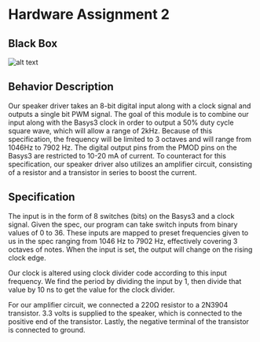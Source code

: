 # Hardware Assignment 2

## Black Box
![alt text](https://i.imgur.com/iwMCjnx.png)

## Behavior Description

Our speaker driver takes an 8-bit digital input along with a clock signal and outputs a single bit PWM signal. The goal of this module is to combine our input along with the Basys3 clock in order to output a 50% duty cycle square wave, which will allow a range of 2kHz. Because of this specification, the frequency will be limited to 3 octaves and will range from 1046Hz to 7902 Hz. The digital output pins from the PMOD pins on the Basys3 are restricted to 10-20 mA of current. To counteract for this specification, our speaker driver also utilizes an amplifier circuit, consisting of a resistor and a transistor in series to boost the current.

## Specification

The input is in the form of 8 switches (bits) on the Basys3 and a clock signal. Given the spec, our program can take switch inputs from binary values of 0 to 36. These inputs are mapped to preset frequencies given to us in the spec ranging from 1046 Hz to 7902 Hz, effectively covering 3 octaves of notes. When the input is set, the output will change on the rising clock edge.

Our clock is altered using clock divider code according to this input frequency. We find the period by dividing the input by 1, then divide that value by 10 ns to get the value for the clock divider.

For our amplifier circuit, we connected a 220Ω resistor to a 2N3904 transistor. 3.3 volts is supplied to the speaker, which is connected to the positive end of the transistor. Lastly, the negative terminal of the transistor is connected to ground.
